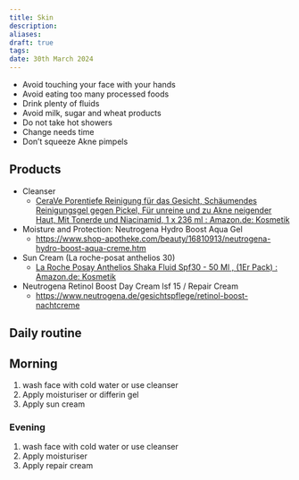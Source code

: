 ```yaml
---
title: Skin
description: 
aliases: 
draft: true
tags: 
date: 30th March 2024
---
```

- Avoid touching your face with your hands
- Avoid eating too many processed foods
- Drink plenty of fluids
- Avoid milk, sugar and wheat products
- Do not take hot showers
- Change needs time
- Don’t squeeze Akne pimpels
## Products
- Cleanser
	- [CeraVe Porentiefe Reinigung für das Gesicht, Schäumendes Reinigungsgel gegen Pickel, Für unreine und zu Akne neigender Haut, Mit Tonerde und Niacinamid, 1 x 236 ml : Amazon.de: Kosmetik](https://www.amazon.de/CeraVe-Porentiefe-Sch%C3%A4umendes-Reinigungsgel-Niacinamid/dp/B0B7RQ46LD/ref=sr_1_1_sspa?__mk_de_DE=%C3%85M%C3%85%C5%BD%C3%95%C3%91&crid=MQVKZYNYDMGE&keywords=cerave+akne&qid=1696328591&sprefix=cerave+akne%2Caps%2C110&sr=8-1-spons&sp_csd=d2lkZ2V0TmFtZT1zcF9hdGY&psc=1)
- Moisture and Protection: Neutrogena Hydro Boost Aqua Gel 
	- https://www.shop-apotheke.com/beauty/16810913/neutrogena-hydro-boost-aqua-creme.htm
- Sun Cream (La roche-posat anthelios 30)
	- [La Roche Posay Anthelios Shaka Fluid Spf30 - 50 Ml , (1Er Pack) : Amazon.de: Kosmetik](https://www.amazon.de/Roche-Posay-Anthelios-Shaka-Fluid/dp/B00BC5H2YO/ref=sr_1_3?__mk_de_DE=%C3%85M%C3%85%C5%BD%C3%95%C3%91&crid=1QCBVCP0EF02I&keywords=la+roche+posay+30&qid=1696330681&sprefix=la+roche+posay+30%2Caps%2C109&sr=8-3)
- Neutrogena Retinol Boost Day Cream lsf 15 / Repair Cream 
	- https://www.neutrogena.de/gesichtspflege/retinol-boost-nachtcreme
## Daily routine
## Morning
1. wash face with cold water or use cleanser
2. Apply moisturiser or differin gel
3. Apply sun cream
### Evening
1. wash face with cold water or use cleanser
2. Apply moisturiser
3. Apply repair cream